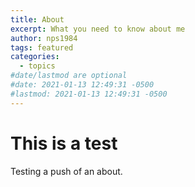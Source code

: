 ```yaml
---
title: About
excerpt: What you need to know about me
author: nps1984
tags: featured
categories:
  - topics
#date/lastmod are optional
#date: 2021-01-13 12:49:31 -0500
#lastmod: 2021-01-13 12:49:31 -0500
---
```


# This is a test
Testing a push of an about.